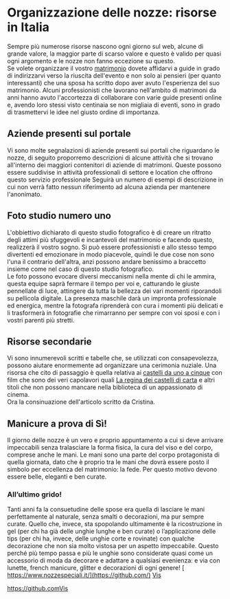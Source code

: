 # Organizzazione delle nozze: risorse in Italia
Sempre più numerose risorse nascono ogni giorno sul web, alcune di grande valore, la maggior parte di scarso valore e questo è valido per quasi ogni argomento e le nozze non fanno eccezione su questo.<br>
Se volete organizzare il vostro <A HREF=http://www.nozzespeciali.it/>matrimonio</A> dovete affidarvi a guide in grado di indirizzarvi verso la riuscita dell'evento e non solo ai pensieri (per quanto interessanti) che una sposa ha scritto dopo aver avuto l'esperienza del suo matrimonio. Alcuni professionisti che lavorano nell'ambito di matrimoni da anni hanno avuto l'accortezza di collaborare con varie guide presenti online e, avendo loro stessi visto centinaia se non migliaia di eventi, sono in grado di trasmettervi le idee nel giusto ordine di importanza.
## Aziende presenti sul portale
Vi sono molte segnalazioni di aziende presenti sui portali che riguardano le nozze, di seguito proporremo descrizioni di alcune attività che si trovano all'interno dei maggiori contenitori di aziende di matrimoni. Queste possono essere suddivise in attività professionali di settore e location che offrono questo servizio professionale
Seguirà un numero di esempi di descrizione in cui non verrà fatto nessun riferimento ad alcuna azienda per mantenere l'anonimato.
## Foto studio numero uno
L'obbiettivo dichiarato di questo studio fotografico è di creare un ritratto degli attimi più sfuggevoli e incantevoli del matrimonio e facendo questo, realizzerà il vostro sogno. Si può essere professionisti e allo stesso tempo divertenti ed emozionare in modo piacevole, quindi le due cose non sono l'una il contrario dell'altra, anzi possono andare benissimo a braccetto insieme come nel caso di questo studio fotografico.<br>
Le foto possono evocare diversi meccanismi nella mente di chi le ammira, questa equipe saprà fermare il tempo per voi e, catturando le giuste pennellate di luce, attingere da tutta la bellezza dei vari momenti riporandoli su pellicola digitale. La presenza maschile darà un impronta professionale ed energica, mentre la fotografa riprenderà con cura i momenti più delicati e li trasformerà in fotografie che rimarranno per sempre con voi sposi e con i vostri parenti più stretti.
## Risorse secondarie
Vi sono innumerevoli scritti e tabelle che, se utilizzati con consapevolezza, possono aiutare enormemente ad organizzare una cerimonia nuziale. Una risorsa che cito di passaggio è quella relativa ai <A HREF=http://www.imdb.com/list/ls063756690/>castelli da uno a cinque</A> con film che sono dei veri capolavori quali <A HREF=http://www.imdb.com/title/tt1343097/>La regina dei castelli di carta</A> e altri titoli che non possono mancare nella biblioteca di un appassionato di cinema.<br>
Ora la consinuazione dell'articolo scritto da Cristina.
## Manicure a prova di Sì!
Il giorno delle nozze è un vero e proprio appuntamento a cui si deve arrivare impeccabili senza tralasciare la forma fisica, la cura del viso e del corpo, comprese anche le mani. Le mani sono una parte del corpo protagonista di quella giornata, dato che è proprio tra le mani che dovrà essere posto il simbolo per eccellenza del matrimonio: la fede. Per questo motivo devono essere belle, eleganti e ben curate. 
### All’ultimo grido!
Tanti anni fa la consuetudine delle spose era quella di lasciare le mani perfettamente al naturale, senza smalti o decorazioni, ma pur sempre curate. Quello che, invece, sta spopolando ultimamente è la ricostruzione in gel (per chi ha già delle unghie lunghe e ben curate) o l’applicazione delle tips (per chi ha, invece, delle unghie corte e rovinate) con qualche decorazione che non sia molto vistosa per un aspetto impeccabile. Questo perché più tempo passa e più le unghie sono considerate quasi come un accessorio di moda da decorare e adattare a qualsiasi evenienza: e via con lunette, french manicure, glitter e decorazioni di ogni genere!
[
https://www.nozzespeciali.it/](https://github.com/) <a href="http://www.w8.com" rel=".nofollow">Vis</a>

https://github.com<a href="http://www.w8.com" rel=".nofollow">Vis</a>
